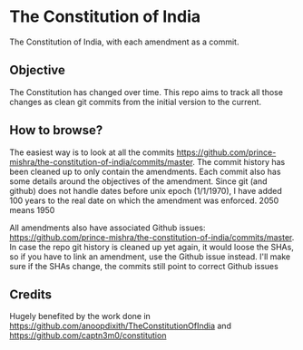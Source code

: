 # The Constitution of India
The Constitution of India, with each amendment as a commit.

## Objective
The Constitution has changed over time. This repo aims to track all those changes as clean git commits from the initial version to the current. 

## How to browse?
The easiest way is to look at all the commits https://github.com/prince-mishra/the-constitution-of-india/commits/master. The commit history has been cleaned up to only contain the amendments.
Each commit also has some details around the objectives of the amendment. 
Since git (and github) does not handle dates before unix epoch (1/1/1970), I have added 100 years to the real date on which the amendment was enforced. 2050 means 1950


All amendments also have associated Github issues: https://github.com/prince-mishra/the-constitution-of-india/commits/master. In case the repo git history is cleaned up yet again, it would loose the SHAs, so if you have to link an amendment, use the Github issue instead. I'll make sure if the SHAs change, the commits still point to correct Github issues

## Credits
Hugely benefited by the work done in https://github.com/anoopdixith/TheConstitutionOfIndia and https://github.com/captn3m0/constitution


